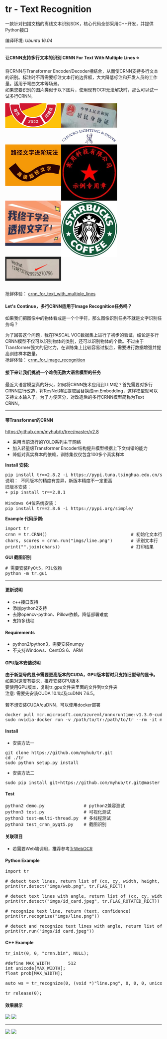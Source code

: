 # tr - Text Recognition 

一款针对扫描文档的离线文本识别SDK，核心代码全部采用C++开发，并提供Python接口

编译环境: *Ubuntu 16.04*

-----------------------------------------
#### 让CRNN支持多行文本的识别 CRNN For Text With Multiple Lines :star:
将CRNN与Transformer Encoder/Decoder相结合，从而使CRNN支持多行文本的识别。标注时不再需要标注文本行的边界框，大大降低标注和开发人员的工作量。适用于弯曲文本等场景。<br>
如果您要识别的图片类似于以下图片，使用现有OCR无法解决时，那么可以试一试多行CRNN。
<div>
<img width="180px" src="crnn_for_text_with_multiple_lines/imgs/test1.png" style="float:left;width:180px;" />
<img width="180px" src="crnn_for_text_with_multiple_lines/imgs/test2.png" style="float:left;width:180px;" />
<img width="180px" src="crnn_for_text_with_multiple_lines/imgs/test3.jpg" style="float:left;width:180px;" />
<img width="180px" src="crnn_for_text_with_multiple_lines/imgs/test4.png" style="float:left;width:180px;" />
<img width="180px" src="crnn_for_text_with_multiple_lines/imgs/test5.jpg" style="float:left;width:180px;" />
<img width="180px" src="crnn_for_text_with_multiple_lines/imgs/test6.png" style="float:left;width:180px;" />
<img width="180px" src="crnn_for_text_with_multiple_lines/imgs/test7.jpg" style="float:left;width:180px;" />
<img width="180px" src="crnn_for_text_with_multiple_lines/imgs/test8.png" style="float:left;width:180px;" />
</div>
<div style="clear:both;"></div><br />

抢鲜体验：
[crnn_for_text_with_multiple_lines](./crnn_for_text_with_multiple_lines/README.md)
<br>

#### Let's Continue，多行CRNN适用于Image Recognition任务吗？
如果我们把图像中的物体看成是一个个字符，那么图像识别任务不就是文字识别任务吗？<br>

为了回答这个问题，我在PASCAL VOC数据集上进行了初步的验证，结论是多行CRNN模型不仅可以识别物体的类别，还可以识别物体的个数。不过由于Transformer强大的记忆力，在训练集上比较容易过拟合，需要进行数据增强并提高训练样本数量。<br>
抢鲜体验：
[crnn_for_image_recognition](./crnn_for_image_recognition/README.md)

#### 接下来让我们挑战一个难倒无数大语言模型的任务
最近大语言模型真的好火，如何将CRNN技术应用到LLM呢？首先需要对多行CRNN进行改造，将ResNet特征提取层替换成nn.Embedding，这样模型就可以支持文本输入了。为了方便区分，对改造后的多行CRNN模型简称为Text CRNN。

-----------------------------------------
#### 带Transformer的CRNN
https://github.com/myhub/tr/tree/master/v2.8
+ 采用当前流行的YOLO系列主干网络
+ 加入轻量级Transformer Encoder结构提升模型根据上下文纠错的能力
+ 降低对真实样本的依赖，训练集仅仅包含100多个真实样本

**Install 安装:**
<pre>
pip install tr==2.8.2 -i https://pypi.tuna.tsinghua.edu.cn/simple
说明： 不同版本的精度有差异，新版本精度不一定更高
旧版本安装：
+ pip install tr==2.8.1

Windows 64位系统安装：
pip install tr==2.8.6 -i https://pypi.org/simple/
</pre>

**Example 代码示例:**
<pre>
import tr
crnn = tr.CRNN()                                # 初始化文本行识别网络
chars, scores = crnn.run("imgs/line.png")       # 识别文本行
print("".join(chars))                           # 打印结果
</pre>

**GUI 截图识别**
<pre>
# 需要安装PyQt5，PIL依赖
python -m tr.gui
</pre>
-----------------------------------------
<!--
#### v2.6版本体验
+ 采用当前流行的YOLO系列主干网络
<br>https://github.com/myhub/tr/tree/master/v2.6
-->

<!-- #### 新版本体验v2.7
+ 采用Attention层替代部分LSTM层，进一步加快模型收敛速度
+ 删除部分人工标注样本，仅保留200多个真实样本，进一步降低人工智能中的人工成分
+ 不使用任何语料库进行样本合成，不具备根据上下文推断不清晰字符的能力
<br>https://github.com/myhub/tr/tree/master/v2.7 -->

#### 更新说明
+ c++接口支持
+ 添加python2支持
+ 去除opencv-python、Pillow依赖，降低部署难度
+ 支持多线程
<!-- + 支持GPU -->
<!-- + 取消对Windows系统的支持 -->

#### Requirements
+ python2/python3，需要安装numpy
+ 不支持Windows、CentOS 6、ARM

#### GPU版本安装说明
**由于新型号的显卡需要更高版本的CUDA，GPU版本暂时只支持旧型号的显卡。**<br>
如果对速度有要求，推荐安装GPU版本<br>
要使用GPU版本，复制tr_gpu文件夹里面的文件到tr文件夹<br>
注意: 需要先安装CUDA 10.1以及cuDNN 7.6.5。<br>
<br>
若不想安装CUDA/cuDNN，可以使用docker部署
<pre>docker pull mcr.microsoft.com/azureml/onnxruntime:v1.3.0-cuda10.1-cudnn7
sudo nvidia-docker run -v /path/to/tr:/path/to/tr --rm -it mcr.microsoft.com/azureml/onnxruntime:v1.3.0-cuda10.1-cudnn7
</pre>

#### Install
+ 安装方法一
<pre>git clone https://github.com/myhub/tr.git
cd ./tr
sudo python setup.py install
</pre>
+ 安装方法二
<pre>sudo pip install git+https://github.com/myhub/tr.git@master
</pre>

#### Test
<pre>
python2 demo.py               # python2兼容测试
python3 test.py               # 可视化测试
python3 test-multi-thread.py  # 多线程测试
python3 test_crnn_pyqt5.py    # 截图识别
</pre>

#### 关联项目
+ 若需要Web端调用，推荐参考<a href="https://github.com/alisen39/TrWebOCR">TrWebOCR</a>


#### Python Example
<pre>import tr

# detect text lines, return list of (cx, cy, width, height, angle)
print(tr.detect("imgs/web.png", tr.FLAG_RECT))

# detect text lines with angle, return list of (cx, cy, width, height, angle)
print(tr.detect("imgs/id_card.jpeg", tr.FLAG_ROTATED_RECT))

# recognize text line, return (text, confidence)
print(tr.recognize("imgs/line.png"))

# detect and recognize text lines with angle, return list of ((cx, cy, width, height, angle), text, confidence)
print(tr.run("imgs/id_card.jpeg"))
</pre>

#### C++ Example
<pre>tr_init(0, 0, "crnn.bin", NULL);

#define MAX_WIDTH		512
int unicode[MAX_WIDTH];
float prob[MAX_WIDTH]; 

auto ws = tr_recognize(0, (void *)"line.png", 0, 0, 0, unicode, prob, MAX_WIDTH);

tr_release(0);
</pre>

#### 效果展示
<img src="https://gitee.com/microic/tr/raw/master/imgs/output/id_card/1.png" />
<img src="https://gitee.com/microic/tr/raw/master/imgs/output/id_card/2.png" />
<hr>
<img src="https://gitee.com/microic/tr/raw/master/imgs/output/name_card/1.png" />
<img src="https://gitee.com/microic/tr/raw/master/imgs/output/name_card/2.png" />
